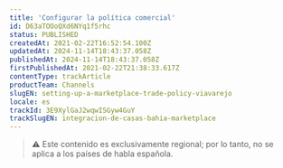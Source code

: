 ```yaml
---
title: 'Configurar la política comercial'
id: D63aTOOoQXd6NYq1f5rhc
status: PUBLISHED
createdAt: 2021-02-22T16:52:54.100Z
updatedAt: 2024-11-14T18:43:37.058Z
publishedAt: 2024-11-14T18:43:37.058Z
firstPublishedAt: 2021-02-22T21:38:33.617Z
contentType: trackArticle
productTeam: Channels
slugEN: setting-up-a-marketplace-trade-policy-viavarejo
locale: es
trackId: 3E9XylGaJ2wqwISGyw4GuY
trackSlugEN: integracion-de-casas-bahia-marketplace
---
```


> ⚠️ Este contenido es exclusivamente regional; por lo tanto, no se aplica a los países de habla española.

